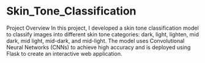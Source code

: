 # Skin_Tone_Classification
Project Overview In this project, I developed a skin tone classification model to classify images into different skin tone categories: dark, light, lighten, mid dark, mid light, mid-dark, and mid-light. The model uses Convolutional Neural Networks (CNNs) to achieve high accuracy and is deployed using Flask to create an interactive web application.
